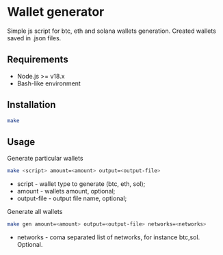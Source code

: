 # Wallet generator

Simple js script for btc, eth and solana wallets generation.
Created wallets saved in .json files.

## Requirements

- Node.js >= v18.x
- Bash-like environment

## Installation

```sh
make
```

## Usage

Generate particular wallets

```sh
make <script> amount=<amount> output=<output-file>
```

- script - wallet type to generate (btc, eth, sol);
- amount - wallets amount, optional;
- output-file - output file name, optional;

Generate all wallets

```sh
make gen amount=<amount> output=<output-file> networks=<networks>
```

- networks - coma separated list of networks, for instance btc,sol. Optional.
